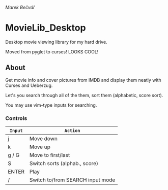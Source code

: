 *Marek Bečvář*

# MovieLib_Desktop

Desktop movie viewing library for my hard drive.

Moved from pyglet to curses! LOOKS COOL! 

## About
Get movie info and cover pictures from IMDB and display them neatly with Curses and Ueberzug. 

Let's you search through all of the them, sort them (alphabetic, score sort).

You may use vim-type inputs for searching.

### Controls
| `Input` | `Action` |
|---------|----------|
| j | Move down |
| k | Move up |
| g / G | Move to first/last |
| S | Switch sorts (alphab., score) |
| ENTER | Play |
| / | Switch to/from SEARCH input mode |
